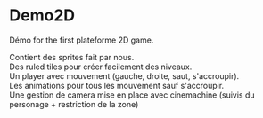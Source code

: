 # Demo2D
Démo for the first plateforme 2D game.

Contient des sprites fait par nous.<br/>
Des ruled tiles pour créer facilement des niveaux.<br/>
Un player avec mouvement (gauche, droite, saut, s'accroupir).<br/>
Les animations pour tous les mouvement sauf s'accroupir.<br/>
Une gestion de camera mise en place avec cinemachine (suivis du personage + restriction de la zone)<br/>
